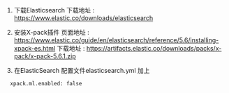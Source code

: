 1. 下载Elasticsearch
    下载地址 : https://www.elastic.co/downloads/elasticsearch

2. 安装X-pack插件
   页面地址 : https://www.elastic.co/guide/en/elasticsearch/reference/5.6/installing-xpack-es.html
   下载地址 :  https://artifacts.elastic.co/downloads/packs/x-pack/x-pack-5.6.1.zip
3. 在ElasticSearch 配置文件elasticsearch.yml 加上
  ```
    xpack.ml.enabled: false
  ```
